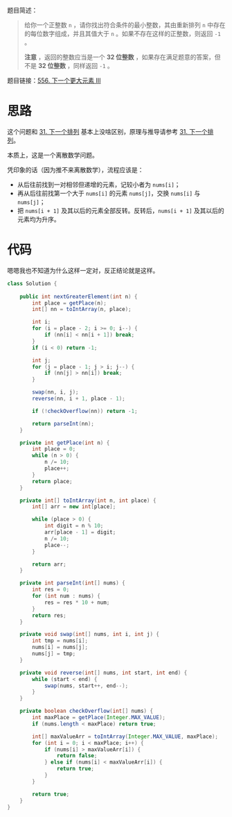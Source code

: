 题目简述：

> 给你一个正整数 `n` ，请你找出符合条件的最小整数，其由重新排列 `n` 中存在的每位数字组成，并且其值大于 `n` 。如果不存在这样的正整数，则返回 `-1` 。
>
> **注意** ，返回的整数应当是一个 **32 位整数** ，如果存在满足题意的答案，但不是 **32 位整数** ，同样返回 `-1` 。

题目链接：[556. 下一个更大元素 III](https://leetcode.cn/problems/next-greater-element-iii/)

# 思路

这个问题和 [31. 下一个排列](https://leetcode.cn/problems/next-permutation/) 基本上没啥区别，原理与推导请参考 [31. 下一个排列](https://leetcode.cn/problems/next-permutation/)。

本质上，这是一个离散数学问题。

凭印象的话（因为推不来离散数学），流程应该是：

- 从后往前找到一对相邻但递增的元素，记较小者为 `nums[i]`；
- 再从后往前找第一个大于 `nums[i]` 的元素 `nums[j]`，交换 `nums[i]` 与 `nums[j]`；
- 把 `nums[i + 1]` 及其以后的元素全部反转。反转后，`nums[i + 1]` 及其以后的元素均为升序。

# 代码

嗯嗯我也不知道为什么这样一定对，反正结论就是这样。

```java
class Solution {
    
    public int nextGreaterElement(int n) {
        int place = getPlace(n);
        int[] nn = toIntArray(n, place);

        int i;
        for (i = place - 2; i >= 0; i--) {
            if (nn[i] < nn[i + 1]) break;
        }
        if (i < 0) return -1;

        int j;
        for (j = place - 1; j > i; j--) {
            if (nn[j] > nn[i]) break;
        }

        swap(nn, i, j);
        reverse(nn, i + 1, place - 1);

        if (!checkOverflow(nn)) return -1;

        return parseInt(nn);
    }

    private int getPlace(int n) {
        int place = 0;
        while (n > 0) {
            n /= 10;
            place++;
        }
        return place;
    }

    private int[] toIntArray(int n, int place) {
        int[] arr = new int[place];

        while (place > 0) {
            int digit = n % 10;
            arr[place - 1] = digit;
            n /= 10;
            place--;
        }

        return arr;
    }

    private int parseInt(int[] nums) {
        int res = 0;
        for (int num : nums) {
            res = res * 10 + num;
        }
        return res;
    }

    private void swap(int[] nums, int i, int j) {
        int tmp = nums[i];
        nums[i] = nums[j];
        nums[j] = tmp;
    }

    private void reverse(int[] nums, int start, int end) {
        while (start < end) {
            swap(nums, start++, end--);
        }
    }

    private boolean checkOverflow(int[] nums) {
        int maxPlace = getPlace(Integer.MAX_VALUE);
        if (nums.length < maxPlace) return true;

        int[] maxValueArr = toIntArray(Integer.MAX_VALUE, maxPlace);
        for (int i = 0; i < maxPlace; i++) {
            if (nums[i] > maxValueArr[i]) {
                return false;
            } else if (nums[i] < maxValueArr[i]) {
                return true;
            }
        }

        return true;
    }
}
```


